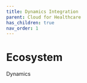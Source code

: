 ```yaml
---
title: Dynamics Integration
parent: Cloud for Healthcare
has_children: true
nav_order: 1
---
```


# Ecosystem

Dynamics 

